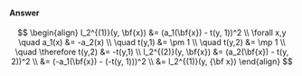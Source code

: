 #### Answer

$$ 
\begin{align}
l_2^{(1)}(y, \bf{x}) &= (a_1(\bf{x}) - t(y, 1))^2 \\
\forall x,y
\quad a_1(x) &= -a_2(x) \\
\quad t(y,1) &= \pm 1 \\
\quad t(y,2) &= \mp 1 \\
\quad \therefore t(y,2) &= -t(y,1) \\
l_2^{(2)}(y, \bf{x}) &= (a_2(\bf{x}) - t(y, 2))^2 \\
&= (-a_1(\bf{x}) - (-t(y, 1)))^2 \\
&= l_2^{(1)}(y, {\bf x})
\end{align}
$$